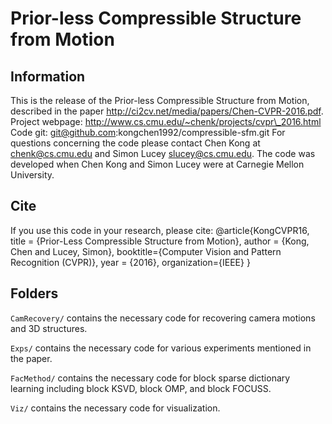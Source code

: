 # Prior-less Compressible Structure from Motion
## Information
This is the release of the Prior-less Compressible Structure from Motion, described in the paper http://ci2cv.net/media/papers/Chen-CVPR-2016.pdf.
Project webpage: http://www.cs.cmu.edu/~chenk/projects/cvpr\_2016.html
Code git: git@github.com:kongchen1992/compressible-sfm.git
For questions concerning the code please contact Chen Kong at <chenk@cs.cmu.edu> and Simon Lucey <slucey@cs.cmu.edu>.
The code was developed when Chen Kong and Simon Lucey were at Carnegie Mellon University.

## Cite
If you use this code in your research, please cite:
@article{KongCVPR16, 
  title = {Prior-Less Compressible Structure from Motion},
  author = {Kong, Chen and Lucey, Simon},
  booktitle={Computer Vision and Pattern Recognition (CVPR)},
  year = {2016},
  organization={IEEE}
}

## Folders
`CamRecovery/` contains the necessary code for recovering camera motions and 3D structures.

`Exps/` contains the necessary code for various experiments mentioned in the paper.

`FacMethod/` contains the necessary code for block sparse dictionary learning including block KSVD, block OMP, and block FOCUSS.

`Viz/` contains the necessary code for visualization.
